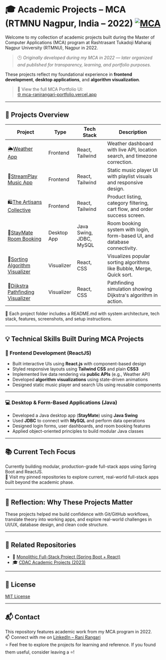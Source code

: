 # 🎓 Academic Projects – MCA (RTMNU Nagpur, India – 2022) [![MCA](https://img.shields.io/badge/MCA_(2022)-RTMNU_Nagpur,_India-blueviolet)](https://nagpuruniversity.ac.in/)

Welcome to my collection of academic projects built during the Master of Computer Applications (MCA) program at Rashtrasant Tukadoji Maharaj Nagpur University (RTMNU), Nagpur in 2022.  
> 🕒 _Originally developed during my MCA in 2022 — later organized and published for transparency, learning, and portfolio purposes._

These projects reflect my foundational experience in **frontend development**, **desktop applications**, and **algorithm visualization**.

> 📌 View the full MCA Portfolio UI:  
> [🌐 mca-ranirangari-portfolio.vercel.app](https://mca-ranirangari-portfolio.vercel.app/)

---

## 📁 Projects Overview

| Project | Type | Tech Stack | Description |
|--------|------|------------|-------------|
| 🌦️[Weather App](./weather-app/) | Frontend | React, Tailwind | Weather dashboard with live API, location search, and timezone correction. |
| 🎵[StreamPlay Music App](./streamplay) | Frontend | React, Tailwind | Static music player UI with playlist visuals and responsive design. |
| 🛍️[The Artisans Collective](./artisans-collectives) | Frontend | React, Tailwind | Product listing, category filtering, cart flow, and order success screen.|
| 🏨[StayMate Room Booking](./staymate-java-swing) | Desktop App | Java Swing, JDBC, MySQL | Room booking system with login, form-based UI, and database connectivity. |
| 🔢[Sorting Algorithm Visualizer](./sorting-algorithm-visualizer) | Visualizer | React, CSS | Visualizes popular sorting algorithms like Bubble, Merge, Quick sort. |
| 🧭[Dijkstra Pathfinding Visualizer](./dijkstra-path-visualizer) | Visualizer | React, CSS | Pathfinding simulation showing Dijkstra's algorithm in action. |

📁 Each project folder includes a README.md with system architecture, tech stack, features, screenshots, and setup instructions.

---

## 💡 Technical Skills Built During MCA Projects

### 🎨 Frontend Development (ReactJS)

- Built interactive UIs using **React.js** with component-based design
- Styled responsive layouts using **Tailwind CSS** and plain **CSS3**
- Implemented live data rendering via **public APIs** (e.g., Weather API)
- Developed **algorithm visualizations** using state-driven animations
- Designed static music player and search UIs using reusable components

---

### 💻 Desktop & Form-Based Applications (Java)

- Developed a Java desktop app (**StayMate**) using **Java Swing**
- Used **JDBC** to connect with **MySQL** and perform data operations
- Designed login forms, user dashboards, and room booking features
- Applied object-oriented principles to build modular Java classes

---

## 📚 Current Tech Focus  

Currently building modular, production-grade full-stack apps using Spring Boot and ReactJS.  
📌 Visit my pinned repositories to explore current, real-world full-stack apps built beyond the academic phase.

---

## 🧠 Reflection: Why These Projects Matter

These projects helped me build confidence with Git/GitHub workflows, translate theory into working apps, and explore real-world challenges in UI/UX, database design, and clean code structure.

---

## 🔗 Related Repositories

- 🧩 [Monolithic Full-Stack Project (Spring Boot + React)](https://github.com/rangari-rani/academic-projects-cdac)
- 🎓 [CDAC Academic Projects (2023)](https://github.com/rani-rangari/cdac-projects)

---

## 📜 License

[MIT License](LICENSE)

---

## 📬 Contact

This repository features academic work from my MCA program in 2022.  
📫 Connect with me on [LinkedIn – Rani Rangari](https://www.linkedin.com/in/rani-rangari/)  
⭐ Feel free to explore the projects for learning and reference. If you found them useful, consider leaving a ⭐!
